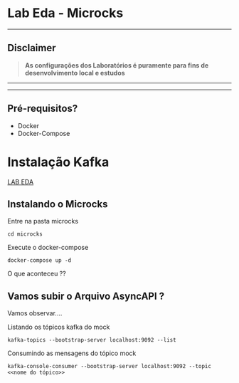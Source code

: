 # Lab Eda - Microcks

---
## Disclaimer
> **As configurações dos Laboratórios é puramente para fins de desenvolvimento local e estudos**
> 

---

---


## Pré-requisitos?
* Docker
* Docker-Compose


# Instalação Kafka 

[LAB EDA](lab-eda//README.md)


## Instalando o Microcks

Entre na pasta microcks


```
cd microcks

```

Execute o docker-compose

```
docker-compose up -d
```

O que aconteceu ??

## Vamos subir o Arquivo AsyncAPI ?

Vamos observar....

Listando os tópicos kafka do mock

```
kafka-topics --bootstrap-server localhost:9092 --list 
```

Consumindo as mensagens do tópico mock

```
kafka-console-consumer --bootstrap-server localhost:9092 --topic <<nome do tópico>>
```
